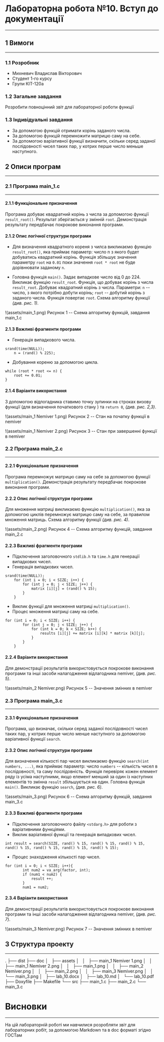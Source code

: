 # Лабораторна робота №10. Вступ до документації
---
## 1 Вимоги
---
### 1.1 Розробник
* Михневич Владислав Вікторович 
* Студент 1-го курсу
* Групи КІТ-120а
### 1.2 Загальне завдання 
Розробити повноцінний звіт для лабораторної роботи функції
### 1.3 Індивідуальні завдання
* За допомогою функцій отримати корінь заданого числа.
* За допомогою функцій перемножити матрицю саму на себе.
* За допомогою варіативної функції визначити, скільки серед заданої послідовності чисел таких пар, у котрих перше число меньше наступного.
## 2 Описи програм
---
### 2.1 Програма main_1.c
---
#### 2.1.1 Функціональне призначення
Програма добуває квадратний корінь з числа за допомогою функції ``result_root()``. Результат зберігається у змінній ``root``. Демонстрація результату передбачає покрокове виконання програми.
#### 2.1.2 Опис логічної структури програми
* Для визначення квадратного кореня з чилса викликаємо функцію ``result_root()``, яка приймає параметр: число n з якого будет добуватись квадратний корінь. Функція збільшує значення параметру ``root`` на ``0.01`` поки значення ``root * root`` не буде дорівнювати заданому ``n``.

* Головна функція ``main()``. Задає випадкове число від 0 до 224. Викликає функцію ``result_root``. Функція, що добуває корінь з числа ``result_root``. Добуває квадратний корінь з числа. Параметри: ``n`` -- число, з якого потрібно добути корінь; ``root`` -- добутий корінь з заданого числа. Функція повертає ``root``. Схема алгоритму функції *(див. рис. 1)*.

!(assets/main_1.png)
Рисунок 1 -- Схема алгоритму функцій, завдання main_1.c

#### 2.1.3 Важливі фрагменти програми
* Генерація випадкового числа.
```
srand(time(NULL));
    n = (rand() % 225);
```
* Добування кореню за допомогою цикла.
```
while (root * root <= n) {
    root += 0.01; 
}
```
#### 2.1.4 Варіанти використання
З допомогою відлогадника ставимо точку зупинки на строках визову функції (для визначення початкового стану ) та ``return 0``, *(див. рис. 2,3)*.

!(assets/main_1 Nemiver 1.png)
Рисунок 2 -- Стан на початку функції в nemiver

!(assets/main_1 Nemiver 2.png)
Рисунок 3 -- Стан при завершенні функції в nemiver

### 2.2 Програма main_2.c
---
#### 2.2.1 Функціональне призначення
Програма перемножує матрицю саму на себе за допомогою функції ``multiplication()``. Демонстрація результату передбачає покрокове виконання програми.
#### 2.2.2 Опис логічної структури програми
Для множення матриці викликаємо функцію ``multiplication()``, яка за допомогою циклів перемножує матрицю саму на себе, за правилом множення матриць. Схема алгоритму функції *(див. рис. 4)*.

!(assets/main_2.png)
Рисунок 4 -- Схема алгоритму функцій, завдання main_2.c


#### 2.2.3 Важливі фрагменти програми
* Підключення заголовочного ``stdlib.h`` та ``time.h`` для генерації випадкових чисел.
* Генерація випадкових чисел.
```
srand(time(NULL));
    for (int i = 0; i < SIZE; i++) {
        for (int j = 0; j < SIZE; j++) {
            matrix [i][j] = (rand() % 15);
        }
    }
```
* Виклик функції для множення матриці ``multiplication()``.
* Процес множення матриці саму на себе.
```
for (int i = 0; i < SIZE; i++) {
        for (int j = 0; j < SIZE; j++) {
            for (int k = 0; k < SIZE; k++) {
                results [i][j] += matrix [i][k] * matrix [k][j];
            }
        }
    }
```
#### 2.2.4 Варіанти використання
Для демонстрації результатів використовується покрокове виконання програми та інші засоби налагодження відлагодника nemiver, *(див. рис. 5)*.

!(assets/main_2 Nemiver.png)
Рисунок 5 -- Значення змінних в nemiver

### 2.3 Програма main_3.c
---
#### 2.3.1 Функціональне призначення
Програма, що визначає, скільки серед заданої послідовності чисел таких пар, у котрих перше число менше наступного за допомогою варіативної функції ``search``. 
#### 2.3.2 Опис логічної структури програми
Для визначення кількості пар чисел викликаємо функцію ``search(int numbers, ...)``, яка приймає параметр: число ``numbers`` -- кількість чисел в послідовності, та саму послідовність. Функція перевіряє кожен елемент ряду із усіма наступними, якщо елемент менший за один із наступних елементів то змінна ``result`` збільшується на один. Головна функція ``main()``. Викликає функцію ``search``, *(див. рис. 6)*.

!(assets/main_3.png)
Рисунок 6 -- Схема алгоритму функцій, завдання main_3.c

#### 2.3.3 Важливі фрагменти програми
* Підключення заголовочного файлу  ``<stdarg.h>`` для роботи з варіативними функціями.
* Виклик варіативної функції та генерація випадкових чисел.
```
int result = search(SIZE, rand() % 15, rand() % 15, rand() % 15, rand() % 15, rand() % 15, rand() % 15, rand() % 15);
```
* Процес знаходження кількості пар чисел.
```
for (int i = 0; i < SIZE; i++){
		int num2 = va_arg(factor, int);
		if (num1 < num2) {
		    result ++;
		}
		num1 = num2;
```
#### 2.3.4 Варіанти використання
Для демонстрації результатів використовується покрокове виконання програми та інші засоби налагодження відлагодника nemiver, *(див. рис. 7)*.

!(assets/main_3 Nemiver.png)
Рисунок 7 -- Значення змінних в nemiver

## 3 Структура проекту
---
.
├── dist
├── doc
│   ├── assets
│   │   ├── main_1 Nemiver 1.png
│   │   ├── main_1 Nemiver 2.png
│   │   ├── main_1.png
│   │   ├── main_2 Nemiver.png
│   │   ├── main_2.png
│   │   ├── main_3 Nemiver.png
│   │   └── main_3.png
│   ├── lab_10.docx
│   ├── lab_10.md
│   └── lab_10.pdf
├── Doxyfile
├── Makefile
└── src
    ├── main_1.c
    ├── main_2.c
    └── main_3.c


# Висновки
---
На цій лабораторній роботі ми навчилися розробляти звіт для лабораторних робіт, за допомогою Markdown та в doc форматі згідно ГОСТам


